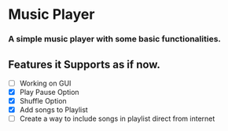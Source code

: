 # Music Player
### A simple music player with some basic functionalities.

## Features it Supports as if now.

- [ ] Working on GUI 
- [x] Play Pause Option
- [x] Shuffle Option
- [x] Add songs to Playlist 
- [ ] Create a way to include songs in playlist direct from internet
